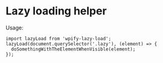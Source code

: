 # Lazy loading helper

Usage:

```
import lazyLoad from 'wpify-lazy-load';
lazyLoad(document.querySelector('.lazy'), (element) => {
  doSomethingWithTheElementWhenVisible(element);
});
```
